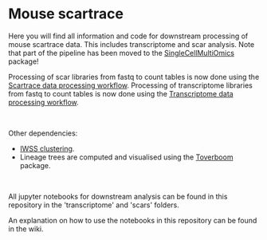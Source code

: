 # Mouse scartrace
Here you will find all information and code for downstream processing of mouse scartrace data. This includes transcriptome and scar analysis. Note that part of the pipeline has been moved to the [SingleCellMultiOmics](https://github.com/BuysDB/SingleCellMultiOmics) package!

Processing of scar libraries from fastq to count tables is now done using the [Scartrace data processing workflow](https://github.com/BuysDB/SingleCellMultiOmics/wiki/scartrace-data-processing).
Processing of transcriptome libraries from fastq to count tables is now done using the [Transcriptome data processing workflow](https://github.com/BuysDB/SingleCellMultiOmics/wiki/Transcriptome-data-processing).

<br>

Other dependencies:
- [IWSS clustering](https://github.com/BuysDB/IWSS). 
- Lineage trees are computed and visualised using the [Toverboom](https://github.com/BuysDB/ToverBoom) package.

<br>
  
All jupyter notebooks for downstream analysis can be found in this repository in the 'transcriptome' and 'scars' folders. 

An explanation on how to use the notebooks in this repository can be found in the wiki.
